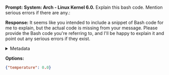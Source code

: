 **Prompt:**
**System: Arch - Linux Kernel 6.0.** Explain this bash code. Mention serious errors if there are any.:
      

**Response:**
It seems like you intended to include a snippet of Bash code for me to explain, but the actual code is missing from your message. Please provide the Bash code you're referring to, and I'll be happy to explain it and point out any serious errors if they exist.

<details><summary>Metadata</summary>

- Duration: 4823 ms
- Datetime: 2023-12-18T16:17:36.806292
- Model: gpt-4-1106-preview

</details>

**Options:**
```json
{"temperature": 0.0}
```

